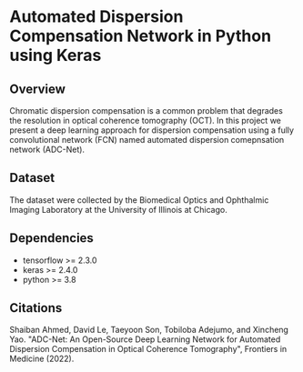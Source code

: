 Automated Dispersion Compensation Network in Python using Keras
===============================================================

Overview
------------
Chromatic dispersion compensation is a common problem that degrades the resolution in optical coherence tomography (OCT).
In this project we present a deep learning approach for dispersion compensation using a fully convolutional network (FCN)
named automated dispersion comepnsation network (ADC-Net).

Dataset
------------
The dataset were collected by the Biomedical Optics and Ophthalmic Imaging Laboratory at the University of Illinois at Chicago.

Dependencies
------------
- tensorflow >= 2.3.0
- keras >= 2.4.0
- python >= 3.8


Citations
-----------
Shaiban Ahmed, David Le, Taeyoon Son, Tobiloba Adejumo, and Xincheng Yao.
"ADC-Net: An Open-Source Deep Learning Network for Automated Dispersion Compensation in Optical Coherence Tomography", Frontiers in Medicine (2022).
